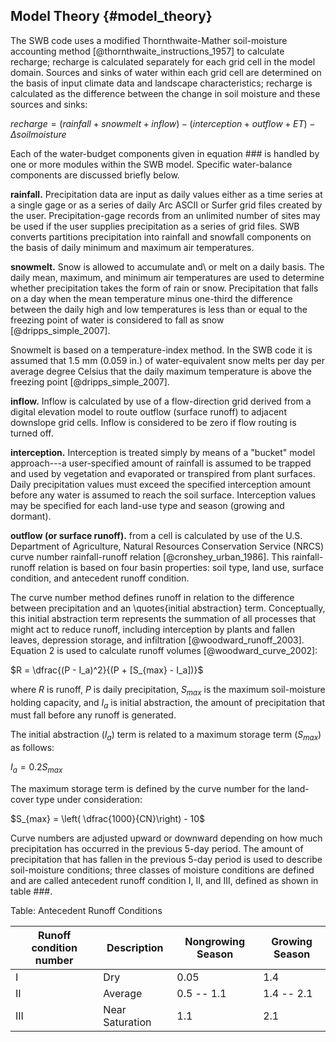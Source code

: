 ## Model Theory {#model_theory} 

The SWB code uses a modified Thornthwaite-Mather soil-moisture accounting method [@thornthwaite_instructions_1957] to calculate recharge; recharge is calculated separately for each grid cell in the model domain. Sources and sinks of water within each grid cell are determined on the basis of input climate data and landscape characteristics; recharge is calculated as the difference between the change in soil moisture and these sources and sinks:

$recharge = (rainfall + snowmelt + inflow) - (interception + outflow + ET) - \Delta soilmoisture$

Each of the water-budget components given in equation ### is handled by one or more modules within the SWB model. Specific water-balance components are discussed briefly below.

**rainfall.** Precipitation data are input as daily values either as a time series at a single gage or as a series of daily Arc ASCII or Surfer grid files created by the user. Precipitation-gage records from an unlimited number of sites may be used if the user supplies precipitation as a series of grid files. SWB converts partitions precipitation into rainfall and snowfall components on the basis of daily minimum and maximum air temperatures.

**snowmelt.** Snow is allowed to accumulate and\ or melt on a daily basis. The daily mean, maximum, and minimum air temperatures are used to determine whether precipitation takes the form of rain or snow. Precipitation that falls on a day when the mean temperature minus one-third the difference between the daily high and low temperatures is less than or equal to the freezing point of water is considered to fall as snow [@dripps_simple_2007].

Snowmelt is based on a temperature-index method. In the SWB code it is assumed that 1.5 mm (0.059 in.) of water-equivalent snow melts per day per average degree Celsius that the daily maximum temperature is above the freezing point [@dripps_simple_2007].

**inflow.** Inflow is calculated by use of a flow-direction grid derived from a digital elevation model to route outflow (surface runoff) to adjacent downslope grid cells. Inflow is considered to be zero if flow routing is turned off.

**interception.** Interception is treated simply by means of a "bucket" model approach---a user-specified amount of rainfall is assumed to be trapped and used by vegetation and evaporated or transpired from plant surfaces. Daily precipitation values must exceed the specified interception amount before any water is assumed to reach the soil surface. Interception values may be specified for each land-use type and season (growing and dormant).

**outflow (or surface runoff).** from a cell is calculated by use of the U.S. Department of Agriculture, Natural Resources Conservation Service (NRCS) curve number rainfall-runoff relation [@cronshey_urban_1986]. This rainfall-runoff relation is based on four basin properties: soil type, land use, surface condition, and antecedent runoff condition.

The curve number method defines runoff in relation to the difference between precipitation and an \quotes{initial abstraction} term. Conceptually, this initial abstraction term represents the summation of all processes that might act to reduce runoff, including interception by plants and fallen leaves, depression storage, and infiltration [@woodward_runoff_2003]. Equation 2 is used to calculate runoff volumes [@woodward_curve_2002]:


$R =  \dfrac{(P - I_a)^2}{(P + [S_{max} - I_a])}$

where $R$ is runoff, $P$ is daily precipitation, $S_{max}$ is the maximum soil-moisture holding capacity, and $I_a$ is initial abstraction, the amount of precipitation that must fall before any runoff is generated.

The initial abstraction ($I_a$) term is related to a maximum storage term ($S_{max}$) as follows:

$I_a = 0.2 S_{max}$

The maximum storage term is defined by the curve number for the land-cover type under consideration:

$S_{max} = \left( \dfrac{1000}{CN}\right) - 10$

Curve numbers are adjusted upward or downward depending on how much precipitation has occurred in the previous 5-day period. The amount of precipitation that has fallen in the previous 5-day period is used to describe soil-moisture conditions; three classes of moisture conditions are defined and are called antecedent runoff condition I, II, and III, defined as shown in table ###.

Table: Antecedent Runoff Conditions 

| Runoff condition number | Description | Nongrowing Season | Growing Season |
| ----------|-----------------------|------------|--------------------|
|    I     |    Dry                | 0.05       | 1.4                 |
|    II    |    Average            | 0.5 -- 1.1 | 1.4 -- 2.1          |
|    III   |    Near Saturation    | 1.1        | 2.1                 |


